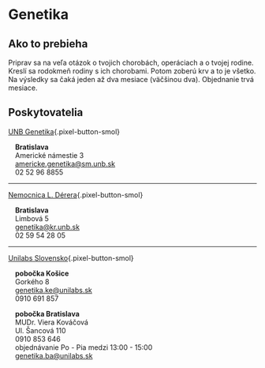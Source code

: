 # Genetika

## Ako to prebieha
Priprav sa na veľa otázok o tvojich chorobách, operáciach a o tvojej rodine. Kreslí sa rodokmeň rodiny s ich chorobami. Potom zoberú krv a to je všetko. Na výsledky sa čaká jeden až dva mesiace (väčšinou dva). Objednanie trvá mesiace.

## Poskytovatelia

[UNB Genetika](https://www.unb.sk/ambulancie-klinickej-genetiky/){.pixel-button-smol}  

&emsp;**Bratislava**  
&emsp;Americké námestie 3  
&emsp;americke.genetika@sm.unb.sk  
&emsp;02 52 96 8855 

* * *

[Nemocnica L. Dérera](https://www.unb.sk/geneticka-ambulancia/){.pixel-button-smol}  

&emsp;**Bratislava**  
&emsp;Limbová 5  
&emsp;genetika@kr.unb.sk  
&emsp;02 59 54 28 05  

* * *

[Unilabs Slovensko](https://www.unilabs.sk/genetika){.pixel-button-smol}  

&emsp;**pobočka Košice**  
&emsp;Gorkého 8  
&emsp;genetika.ke@unilabs.sk  
&emsp;0910 691 857  

&emsp;​**pobočka Bratislava**  
&emsp;MUDr. Viera Kováčová  
&emsp;Ul. Šancová 110  
&emsp;0910 853 646  
&emsp;objednávanie Po - Pia medzi 13:00 - 15:00  
&emsp;genetika.ba@unilabs.sk  
